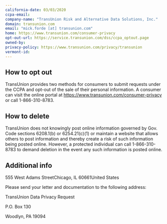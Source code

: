 ```yaml
---
california-date: 03/03/2020
ccpa-email: 
company-name: "TransUnion Risk and Alternative Data Solutions, Inc."
domain: transunion.com
email: "mick.forde [at] transunion.com"
home: https://www.transunion.com/consumer-privacy
opt-out-url: https://service.transunion.com/dss/ccpa_optout.page
owned-by: 
privacy-policy: https://www.transunion.com/privacy/transunion
vermont-id: 
---
```

## How to opt out


TransUnion provides two methods for consumers to submit requests under the CCPA and opt-out of the sale of their personal information. A consumer can visit the online portal at https://www.transunion.com/consumer-privacy or call 1-866-310-8783.

## How to delete


TransUnion does not knowingly post online information governed by Gov. Code sections 6208.1(b) or 6254.21(c)(1) or maintain a website that allows others to post information and thereby create a risk of such information being posted online. However, a protected individual can call 1-866-310-8783 to demand deletion in the event any such information is posted online.

## Additional info

555 West Adams StreetChicago, IL 60661United States

Please send your letter and documentation to the following address:

TransUnion Data Privacy Request

P.O. Box 130

Woodlyn, PA 19094
